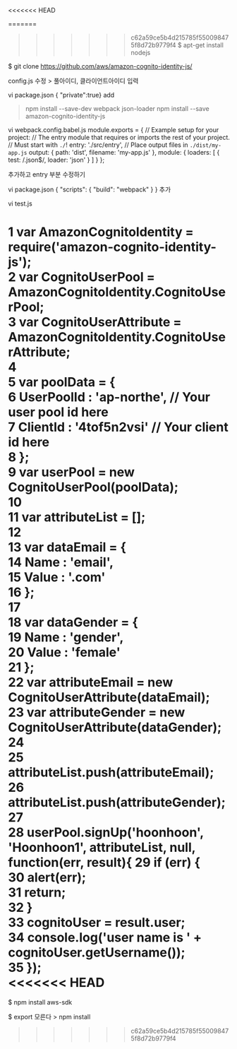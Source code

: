 <<<<<<< HEAD

=======
>>>>>>> c62a59ce5b4d215785f550098475f8d72b9779f4
$ apt-get install nodejs

$ git clone https://github.com/aws/amazon-cognito-identity-js/

config.js 수정 > 풀아이디, 클라이언트아이디 입력

vi package.json
{ "private":true} add

> npm install --save-dev webpack json-loader
> npm install --save amazon-cognito-identity-js

vi webpack.config.babel.js
module.exports = {
  // Example setup for your project:
  // The entry module that requires or imports the rest of your project.
  // Must start with `./`!
  entry: './src/entry',
  // Place output files in `./dist/my-app.js`
  output: {
    path: 'dist',
    filename: 'my-app.js'
  },
  module: {
    loaders: [
      {
        test: /\.json$/,
        loader: 'json'
      }
    ]
  }
};

추가하고 entry 부분 수정하기

vi package.json
{
  "scripts": {
    "build": "webpack"
  }
} 추가

vi test.js

  1 var AmazonCognitoIdentity = require('amazon-cognito-identity-js');              
  2 var CognitoUserPool = AmazonCognitoIdentity.CognitoUserPool;                    
  3 var CognitoUserAttribute = AmazonCognitoIdentity.CognitoUserAttribute;          
  4                                                                                 
  5 var poolData = {                                                                
  6         UserPoolId : 'ap-northe', // Your user pool id here      
  7         ClientId : '4tof5n2vsi' // Your client id here          
  8     };                                                                          
  9     var userPool = new CognitoUserPool(poolData);                               
 10                                                                                 
 11     var attributeList = [];                                                     
 12                                                                                 
 13     var dataEmail = {                                                           
 14         Name : 'email',                                                         
 15         Value : '.com'                                            
 16     };                                                                          
 17                                                                                 
 18     var dataGender = {                                                          
 19         Name : 'gender',                                                        
 20         Value : 'female'                                                        
 21     };                                                                          
 22     var attributeEmail = new CognitoUserAttribute(dataEmail);                   
 23     var attributeGender = new CognitoUserAttribute(dataGender);                 
 24                                                                                 
 25     attributeList.push(attributeEmail);                                         
 26     attributeList.push(attributeGender);                                        
 27                                                                                 
 28     userPool.signUp('hoonhoon', 'Hoonhoon1', attributeList, null, function(err, result){
 29         if (err) {                                                              
 30             alert(err);                                                         
 31             return;                                                             
 32         }                                                                       
 33         cognitoUser = result.user;                                              
 34         console.log('user name is ' + cognitoUser.getUsername());               
 35     });                                                                         
<<<<<<< HEAD
=======


$ npm install aws-sdk

$ export 모른다 > npm install
>>>>>>> c62a59ce5b4d215785f550098475f8d72b9779f4
